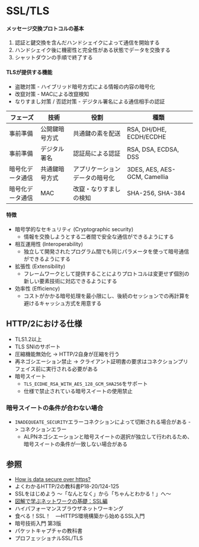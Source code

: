 # SSL/TLS
#### メッセージ交換プロトコルの基本
1. 認証と鍵交換を含んだハンドシェイクによって通信を開始する
2. ハンドシェイク後に機密性と完全性がある状態でデータを交換する
3. シャットダウンの手順で終了する

#### TLSが提供する機能
- 盗聴対策 - ハイブリッド暗号方式による情報の内容の暗号化
- 改竄対策 - MACによる改竄検知
- なりすまし対策 / 否認対策 - デジタル署名による通信相手の認証

| フェーズ         | 技術           | 役割                           | 種類                         |
| -                | -              | -                              | -                            |
| 事前準備         | 公開鍵暗号方式 | 共通鍵の素を配送               | RSA, DH/DHE, ECDH/ECDHE      |
| 事前準備         | デジタル署名   | 認証局による認証               | RSA, DSA, ECDSA, DSS         |
| 暗号化データ通信 | 共通鍵暗号方式 | アプリケーションデータの暗号化 | 3DES, AES, AES-GCM, Camellia |
| 暗号化データ通信 | MAC            | 改竄・なりすましの検知         | SHA-256, SHA-384             |

#### 特徴
- 暗号学的なセキュリティ (Cryptographic security)
  - 情報を交換しようとする二者間で安全な通信ができるようにする
- 相互運用性 (Interoperability)
  - 独立して開発されたプログラム間でも同じパラメータを使って暗号通信ができるようにする
- 拡張性 (Extensibility)
  - フレームワークとして提供することによりプロトコルは変更せず個別の新しい要素技術に対応できるようにする
- 効率性 (Efficiency)
   - コストがかかる暗号処理を最小限にし、後続のセッションでの再計算を避けるキャッシュ方式を用意する

## HTTP/2における仕様
- TLS1.2以上
- TLS SNIのサポート
- 圧縮機能無効化 -> HTTP/2自身が圧縮を行う
- 再ネゴシエーション禁止 -> クライアント証明書の要求はコネクションプリフェイス前に実行される必要がある
- 暗号スイート
  - `TLS_ECDHE_RSA_WITH_AES_128_GCM_SHA256`をサポート
  - 仕様で禁止されている暗号スイートの使用禁止

### 暗号スイートの条件が合わない場合
- `INADEQUEATE_SECURITY`エラーコネクションによって切断される場合がある -> コネクションエラー
  - ALPNネゴシエーションと暗号スイートの選択が独立して行われるため、
    暗号スイートの条件が一致しない場合がある

## 参照
- [How is data secure over https?](https://blog.joshsoftware.com/2019/08/23/how-is-data-secure-over-https/)
- よくわかるHTTP/2の教科書P18-20/124-125
- SSLをはじめよう ～「なんとなく」から「ちゃんとわかる！」へ～
- [図解で学ぶネットワークの基礎：SSL編](https://xtech.nikkei.com/it/article/COLUMN/20071002/283518/)
- ハイパフォーマンスブラウザネットワーキング
- 食べる！SSL！　―HTTPS環境構築から始めるSSL入門
- 暗号技術入門 第3版
- パケットキャプチャの教科書
- プロフェッショナルSSL/TLS
